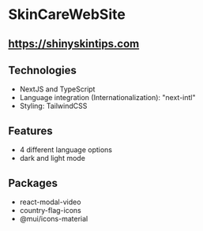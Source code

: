 # SkinCareWebSite

## https://shinyskintips.com

## Technologies
- NextJS and TypeScript
- Language integration (Internationalization): "next-intl"
- Styling: TailwindCSS

## Features
- 4 different language options
- dark and light mode

## Packages
- react-modal-video
- country-flag-icons
- @mui/icons-material
